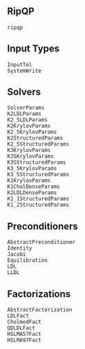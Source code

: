 ## RipQP

```@docs
ripqp
```

## Input Types

```@docs
InputTol
SystemWrite
```

## Solvers

```@docs
SolverParams
K2LDLParams
K2_5LDLParams
K2KrylovParams
K2_5KrylovParams
K2StructuredParams
K2_5StructuredParams
K3KrylovParams
K3SKrylovParams
K3SStructuredParams
K3_5KrylovParams
K3_5StructuredParams
K1KrylovParams
K1CholDenseParams
K2LDLDenseParams
K1_1StructuredParams
K1_2StructuredParams
```

## Preconditioners

```@docs
AbstractPreconditioner
Identity
Jacobi
Equilibration
LDL
LLDL
```

## Factorizations

```@docs
AbstractFactorization
LDLFact
CholmodFact
QDLDLFact
HSLMA57Fact
HSLMA97Fact
```